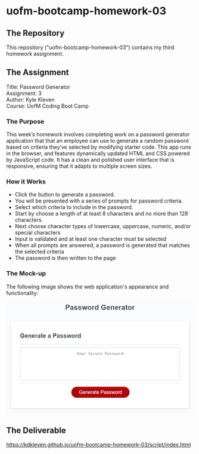 # uofm-bootcamp-homework-03

## The Repository
This repository ("uofm-bootcamp-homework-03") contains my third homework assignment.

## The Assignment
Title: Password Generator  
Assignment: 3  
Author: Kyle Kleven    
Course: UofM Coding Boot Camp 

### The Purpose
This week’s homework involves completing work on a password generator application that that an employee can use to generate a random password based on criteria they’ve selected by modifying starter code. This app runs in the browser, and features dynamically updated HTML and CSS powered by JavaScript code. It has a clean and polished user interface that is responsive, ensuring that it adapts to multiple screen sizes.

### How it Works
* Click the button to generate a password. 
* You will be presented with a series of prompts for password criteria. 
* Select which criteria to include in the password. 
* Start by choose a length of at least 8 characters and no more than 128 characters.
* Next choose character types of lowercase, uppercase, numeric, and/or special characters
* Input is validated and at least one character must be selected
* When all prompts are answered, a password is generated that matches the selected criteria
* The password is then written to the page

### The Mock-up
The following image shows the web application's appearance and functionality:

![password generator demo](/assets/03-javascript-homework-demo.png)

## The Deliverable
<https://kdkleven.github.io/uofm-bootcamp-homework-03/script/index.html>